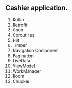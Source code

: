 ## Cashier application.

1. Kotlin
2. Retrofit
3. Gson
4. Coroutines
5. Hilt
6. Timber
7. Navigation Component
8. Pagination
9. LiveData
10. ViewModel
11. WorkManager
12. Room
13. Chucker
